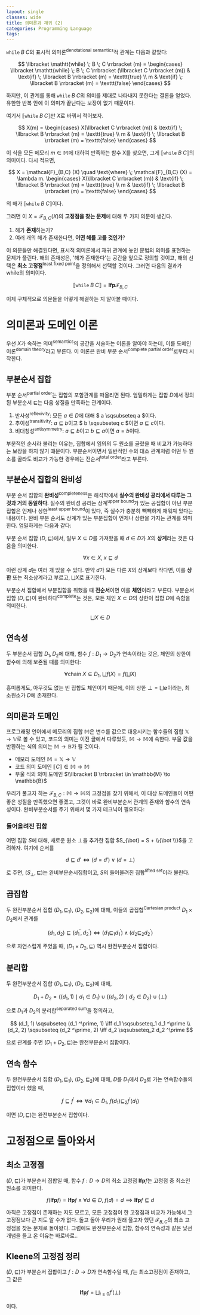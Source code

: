 ```yaml
---
layout: single
classes: wide
title: 의미론과 재귀 (2)
categories: Programming Language
tags: 
---
```


$\mathtt{while} \; B \; C$의 표시적 의미론<sup>denotational semantics</sup>적 관계는 다음과 같았다:

$$
\llbracket \mathtt{while} \; B \; C \rrbracket (m) = 
\begin{cases}
\llbracket \mathtt{while} \; B \; C \rrbracket (\llbracket C \rrbracket (m)) & \text{if} \; \llbracket B \rrbracket (m) = \texttt{true} \\
m & \text{if} \; \llbracket B \rrbracket (m) = \texttt{false}
\end{cases}
$$

하지만, 이 관계를 통해 $\mathtt{while} \; B \; C$의 의미를 제대로 나타내지 못한다는 결론을 얻었다. 유한한 반복 안에 이 의미가 끝난다는 보장이 없기 때문이다.

여기서 $\llbracket \mathtt{while} \; B \; C \rrbracket$만 $X$로 바꿔서 적어보자.

$$
X(m) = \begin{cases}
X(\llbracket C \rrbracket (m))  & \text{if} \; \llbracket B \rrbracket (m) = \texttt{true} \\
m & \text{if} \; \llbracket B \rrbracket (m) = \texttt{false}
\end{cases}
$$

이 식을 모든 메모리 $m \in \mathbb{M}$에 대하여 만족하는 함수 X를 찾으면, 그게 $\llbracket \mathtt{while} \; B \; C \rrbracket$의 의미이다. 다시 적으면,

$$
X = \mathcal{F}_{B,C} (X) \quad \text{where} \; \mathcal{F}_{B,C} (X) = \lambda m.
\begin{cases}
X(\llbracket C \rrbracket (m))  & \text{if} \; \llbracket B \rrbracket (m) = \texttt{true} \\
m & \text{if} \; \llbracket B \rrbracket (m) = \texttt{false}
\end{cases}
$$

의 해가 $\llbracket \mathtt{while} \; B \; C \rrbracket$이다.

그러면 이 $X = \mathcal{F}_{B,C} (X)$의 **고정점을 찾는 문제**에 대해 두 가지 의문이 생긴다.

1. 해가 **존재**하는가?
2. 여러 개의 해가 존재한다면, **어떤 해를 고를 것인가**?

이 의문들만 해결된다면, 표시적 의미론에서 재귀 관계에 놓인 문법의 의미를 표현하는 문제가 풀린다. 해의 존재성은, '해가 존재한다'는 공간을 앞으로 정의할 것이고, 해의 선택은 **최소 고정점**<sup>least fixed point</sup>을 정의해서 선택할 것이다. 그러면 다음의 결과가 while의 의미이다.

$$
\llbracket \mathtt{while} \; B \; C \rrbracket = \textbf{lfp} \mathcal{F}_{B,C}
$$

이제 구체적으로 의문들을 어떻게 해결하는 지 알아볼 때이다.

# 의미론과 도메인 이론

우선 $X$가 속하는 의미<sup>semantics</sup>의 공간을 서술하는 이론을 알아야 하는데, 이를 도메인 이론<sup>domain theory</sup>라고 부른다. 이 이론은 완비 부분 순서<sup>complete partial order</sup>로부터 시작한다.

## 부분순서 집합

부분 순서<sup>partial order</sup>는 집합의 포함관계를 떠올리면 된다. 엄밀하게는 집합 $D$에서 정의된 부분순서 $\sqsubseteq$는 다음 성질을 만족하는 관계이다.

1. 반사성<sup>reflexivity</sup>: 모든 $a \in D$에 대해 $ a \sqsubseteq a $이다.
2. 추이성<sup>transitivity</sup>: $a \sqsubseteq b$이고 $ b \sqsubseteq c $이면 $a \sqsubseteq c$이다.
3. 비대칭성<sup>antisymmetry</sup>: $a \sqsubseteq b$이고 $b \sqsubseteq a$이면 $a = b$이다.

부분적인 순서라 불리는 이유는, 집합에서 임의의 두 원소를 골랐을 때 비교가 가능하다는 보장을 하지 않기 떄문이다. 부분순서이면서 일반적인 수의 대소 관계처럼 어떤 두 원소를 골라도 비교가 가능한 경우에는 전순서<sup>total order</sup>라고 부른다.

## 부분순서 집합의 완비성


부분 순서 집합의 **완비성**<sup>completeness</sup>은 해석학에서 **실수의 완비성 공리에서 다루는 그것과 거의 동일하다**. 실수의 완비성 공리는 상계<sup>upper bound</sup>가 있는 공집합이 아닌 부분집합은 언제나 상한<sup>least upper bound</sup>이 있다, 즉 실수가 충분히 빽빽하게 채워져 있다는 내용이다. 완비 부분 순서도 상계가 있는 부분집합이 언제나 상한을 가지는 관계를 의미한다. 엄밀하게는 다음과 같다:

부분 순서 집합 $(D, \sqsubseteq)$에서, 일부 $X \subseteq D$를 가져왔을 때 $d \in D$가 $X$의 **상계**라는 것은 다음을 의미한다.

$$
\forall x \in X, \; x \sqsubseteq d
$$

이런 상계 $d$는 여러 개 있을 수 있다. 만약 $d$가 모든 다른 $X$의 상계보다 작다면, 이를 **상한** 또는 최소상계라고 부르고, $\bigsqcup X$로 표기한다.

부분순서 집합에서 부분집합을 취했을 때 **전순서**이면 이를 **체인**이라고 부른다. 부분순서집합 $(D, \sqsubseteq)$이 완비하다<sup>complete</sup>는 것은, 모든 체인 $X \subset D$의 상한이 집합 $D$에 속함을 의미한다.

$$
\bigsqcup X \in D
$$

## 연속성

두 부분순서 집합 $D_1, D_2$에 대해, 함수 $f: D_1 \to D_2$가 연속이라는 것은, 체인의 상한이 함수에 의해 보존될 때를 의미한다:

$$
\forall \text{chain} \; X \subseteq D_1, \; \bigsqcup f(X) = f (\bigsqcup X)
$$

흥미롭게도, 아무것도 없는 빈 집합도 체인이기 때문에, 이의 상한 $\bot = \bigsqcup \emptyset$이라는, 최소원소가 $D$에 존재한다.

## 의미론과 도메인

프로그래밍 언어에서 메모리의 집합 $\mathbb{M}$은 변수를 값으로 대응시키는 함수들의 집합 $\mathbb{X} \to \mathbb{V}$로 볼 수 있고, 코드의 의미는 이전 글에서 다루었듯, $\mathbb{M} \to \mathbb{M}$에 속한다. 부울 값을 반환하는 식의 의미는 $\mathbb{M} \to \mathbb{B}$가 될 것이다.

- 메모리 도메인 $\mathbb{M} = \mathbb{X} \to \mathbb{V}$
- 코드 의미 도메인 $\llbracket C \rrbracket \in \mathbb{M} \to \mathbb{M}$
- 부울 식의 의미 도메인 $\\llbracket B \rrbracket \in \mathbb{M} \to \mathbb{B}$

우리가 풀고자 하는 $\mathcal{F}_{B,C}: \mathbb{M} \to \mathbb{M}$의 고정점을 찾기 위해서, 이 대상 도메인들이 어떤 좋은 성질을 만족했으면 좋겠고, 그것이 바로 완비부분순서 관계의 존재와 함수의 연속성이다. 완비부분순서를 주기 위해서 몇 가지 테크닉이 필요하다:

### 들어올려진 집합

어떤 집합 $S$에 대해, 새로운 원소 $\bot$을 추가한 집합 $S_{\bot} = S + \\{\bot \\}$을 고려하자. 여기에 순서를

$$
d \sqsubseteq d' \iff (d = d') \lor (d = \bot)
$$

로 주면, $(S_{\bot}, \sqsubseteq)$는 완비부분순서집합이고, $S$의 들어올려진 집합<sup>lifted set</sup>이라 불린다.

## 곱집합

두 완전부분순서 집합 $(D_1, \sqsubseteq_1)$, $(D_2, \sqsubseteq_2)$에 대해, 이들의 곱집합<sup>Cartesian product</sup> $D_1 \times D_2$에서 관계를

$$
(d_1, d_2) \sqsubseteq(d_1 ^\prime, d_2 ^\prime) \iff (d_1 \sqsubseteq_1 d_1^\prime ) \wedge (d_2 \sqsubseteq_2 d_2 ^\prime)
$$

으로 자연스럽게 주었을 때, $(D_1 \times D_2, \sqsubseteq)$ 역시 완전부분순서 집합이다.

## 분리합

두 완전부분순서 집합 $(D_1, \sqsubseteq_1)$, $(D_2, \sqsubseteq_2)$에 대해, 

$$
D_1 + D_2 = \left\{ (d_1, 1) \mid d_1 \in D_1 \right\} \cup \left\{ (d_2, 2) \mid d_2 \in D_2 \right\} \cup \left\{ \bot \right\}
$$

으로 $D_1$과 $D_2$의 분리합<sup>separated sum</sup>을 정의하고,

$$
(d_1, 1) \sqsubseteq (d_1 ^\prime, 1) \iff d_1 \sqsubseteq_1 d_1 ^\prime \\
(d_2, 2) \sqsubseteq (d_2 ^\prime, 2) \iff d_2 \sqsubseteq_2 d_2 ^\prime
$$

으로 관계를 주면 $(D_1 + D_2, \sqsubseteq)$는 완전부분순서 집합이다.

## 연속 함수

두 완전부분순서 집합 $(D_1, \sqsubseteq_1)$, $(D_2, \sqsubseteq_2)$에 대해, $D$를 $D_1$에서 $D_2$로 가는 연속함수들의 집합이라 했을 때,

$$
f \sqsubseteq f^\prime \iff \forall d_1 \in D_1,\; f(d_1) \sqsubseteq_2 f^{\prime}(d_1)
$$

이면 $(D, \sqsubseteq)$는 완전부분순서 집합이다.




# 고정점으로 돌아와서

## 최소 고정점

$(D, \sqsubseteq)$가 부분순서 집합일 때, 함수 $f: D \to D$의 최소 고정점 $\textbf{lfp} f$는 고정점 중 최소인 원소를 의미한다.

$$
f(\textbf{lfp} f) = \textbf{lfp} f \wedge \forall d \in D, \; f(d) = d \implies \textbf{lfp} f \sqsubseteq d
$$

아직은 고정점이 존재하는 지도 모르고, 모든 고정점이 한 고정점과 비교가 가능해서 그 고정점보다 큰 지도 알 수가 없다. 돌고 돌아 우리가 원래 풀고자 했던 $\mathcal{F}_{B,C}$의 최소 고정점을 찾는 문제로 돌아왔다. 그럼에도 완전부분순서 집합, 함수의 연속성과 같은 낯선 개념을 들고 온 이유는 바로바로..

## Kleene의 고정점 정리

$(D, \sqsubseteq)$가 부분순서 집합이고 $f: D \to D$가 연속함수일 때, $f$는 최소고정점이 존재하고, 그 값은

$$
\textbf{lfp}f = \bigsqcup _{i \ge 0 } f^i (\bot)
$$

이다.
